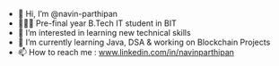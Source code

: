 - 👋 Hi, I’m @navin-parthipan
- 👨🏻‍🎓 Pre-final year B.Tech IT student in BIT
- 👀 I’m interested in learning new technical skills
- 🌱 I’m currently learning Java, DSA & working on Blockchain Projects
- 📫 How to reach me : www.linkedin.com/in/navinparthipan

<!---
navin-parthipan/navin-parthipan is a ✨ special ✨ repository because its `README.md` (this file) appears on your GitHub profile.
You can click the Preview link to take a look at your changes.
--->
